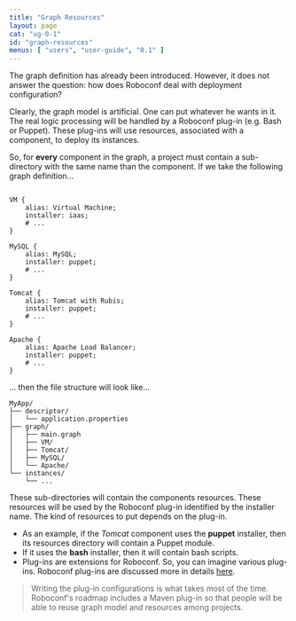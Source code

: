 ```yaml
---
title: "Graph Resources"
layout: page
cat: "ug-0-1"
id: "graph-resources"
menus: [ "users", "user-guide", "0.1" ]
---
```


The graph definition has already been introduced.
However, it does not answer the question: how does Roboconf deal with deployment configuration?

Clearly, the graph model is artificial. One can put whatever he wants in it.
The real logic processing will be handled by a Roboconf plug-in (e.g. Bash or Puppet). These plug-ins will
use resources, associated with a component, to deploy its instances.

So, for **every** component in the graph, a project must contain a sub-directory with the same name than the component.
If we take the following graph definition...

<pre><code class="language-roboconf">
VM {
	alias: Virtual Machine;
	installer: iaas;
	# ...
}

MySQL {
	alias: MySQL;
	installer: puppet;
	# ...
}

Tomcat {
	alias: Tomcat with Rubis;
	installer: puppet;
	# ...
}

Apache {
	alias: Apache Load Balancer;
	installer: puppet;
	# ...
}
</code></pre>

... then the file structure will look like...

	MyApp/
	├── descriptor/
	│   └── application.properties
	├── graph/
	│   ├── main.graph
	│   ├── VM/
	│   ├── Tomcat/
	│   ├── MySQL/
	│   └── Apache/
	└── instances/
    	└── ...

These sub-directories will contain the components resources.
These resources will be used by the Roboconf
plug-in identified by the installer name. The kind of resources to put depends on the plug-in.

* As an example, if the *Tomcat* component uses the **puppet** installer, then its resources directory
will contain a Puppet module.
* If it uses the **bash** installer, then it will contain bash scripts.
* Plug-ins are extensions for Roboconf. So, you can imagine various plug-ins.
Roboconf plug-ins are discussed more in details [here](plugins.html).

> Writing the plug-in configurations is what takes most of the time.
> Roboconf's roadmap includes a Maven plug-in so that people will be able to reuse graph model and resources
> among projects.
